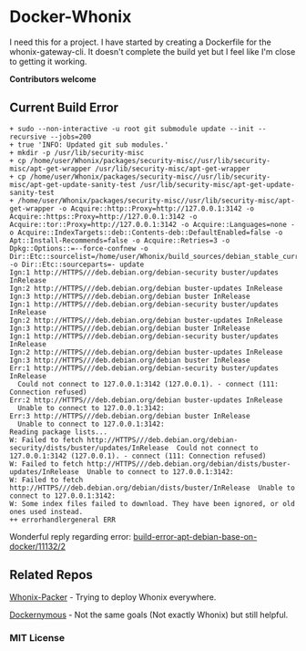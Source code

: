 # Docker-Whonix

I need this for a project. I have started by creating a Dockerfile for the whonix-gateway-cli. It doesn't complete the build yet but I feel like I'm close to getting it working.

**Contributors welcome**

## Current Build Error

```shell
+ sudo --non-interactive -u root git submodule update --init --recursive --jobs=200
+ true 'INFO: Updated git sub modules.'
+ mkdir -p /usr/lib/security-misc
+ cp /home/user/Whonix/packages/security-misc//usr/lib/security-misc/apt-get-wrapper /usr/lib/security-misc/apt-get-wrapper
+ cp /home/user/Whonix/packages/security-misc//usr/lib/security-misc/apt-get-update-sanity-test /usr/lib/security-misc/apt-get-update-sanity-test
+ /home/user/Whonix/packages/security-misc//usr/lib/security-misc/apt-get-wrapper -o Acquire::http::Proxy=http://127.0.0.1:3142 -o Acquire::https::Proxy=http://127.0.0.1:3142 -o Acquire::tor::Proxy=http://127.0.0.1:3142 -o Acquire::Languages=none -o Acquire::IndexTargets::deb::Contents-deb::DefaultEnabled=false -o Apt::Install-Recommends=false -o Acquire::Retries=3 -o Dpkg::Options::=--force-confnew -o Dir::Etc::sourcelist=/home/user/Whonix/build_sources/debian_stable_current_clearnet.list -o Dir::Etc::sourceparts=- update
Ign:1 http://HTTPS///deb.debian.org/debian-security buster/updates InRelease
Ign:2 http://HTTPS///deb.debian.org/debian buster-updates InRelease
Ign:3 http://HTTPS///deb.debian.org/debian buster InRelease
Ign:1 http://HTTPS///deb.debian.org/debian-security buster/updates InRelease
Ign:2 http://HTTPS///deb.debian.org/debian buster-updates InRelease
Ign:3 http://HTTPS///deb.debian.org/debian buster InRelease
Ign:1 http://HTTPS///deb.debian.org/debian-security buster/updates InRelease
Ign:2 http://HTTPS///deb.debian.org/debian buster-updates InRelease
Ign:3 http://HTTPS///deb.debian.org/debian buster InRelease
Err:1 http://HTTPS///deb.debian.org/debian-security buster/updates InRelease
  Could not connect to 127.0.0.1:3142 (127.0.0.1). - connect (111: Connection refused)
Err:2 http://HTTPS///deb.debian.org/debian buster-updates InRelease
  Unable to connect to 127.0.0.1:3142:
Err:3 http://HTTPS///deb.debian.org/debian buster InRelease
  Unable to connect to 127.0.0.1:3142:
Reading package lists...
W: Failed to fetch http://HTTPS///deb.debian.org/debian-security/dists/buster/updates/InRelease  Could not connect to 127.0.0.1:3142 (127.0.0.1). - connect (111: Connection refused)
W: Failed to fetch http://HTTPS///deb.debian.org/debian/dists/buster-updates/InRelease  Unable to connect to 127.0.0.1:3142:
W: Failed to fetch http://HTTPS///deb.debian.org/debian/dists/buster/InRelease  Unable to connect to 127.0.0.1:3142:
W: Some index files failed to download. They have been ignored, or old ones used instead.
++ errorhandlergeneral ERR
```

Wonderful reply regarding error: [build-error-apt-debian-base-on-docker/11132/2](https://forums.whonix.org/t/build-error-apt-debian-base-on-docker/11132/2)

## Related Repos

[Whonix-Packer](https://github.com/TensorTom/Whonix-Packer) - Trying to deploy Whonix everywhere.

[Dockernymous](https://github.com/bcapptain/dockernymous) - Not the same goals (Not exactly Whonix) but still helpful.


### MIT License
